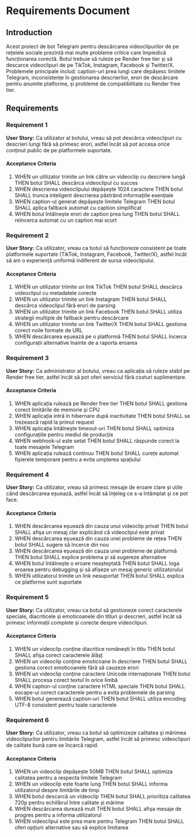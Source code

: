 # Requirements Document

## Introduction

Acest proiect de bot Telegram pentru descărcarea videoclipurilor de pe rețelele sociale prezintă mai multe probleme critice care împiedică funcționarea corectă. Botul trebuie să ruleze pe Render free tier și să descarce videoclipuri de pe TikTok, Instagram, Facebook și Twitter/X. Problemele principale includ: caption-uri prea lungi care depășesc limitele Telegram, inconsistențe în gestionarea descrierilor, erori de descărcare pentru anumite platforme, și probleme de compatibilitate cu Render free tier.

## Requirements

### Requirement 1

**User Story:** Ca utilizator al botului, vreau să pot descărca videoclipuri cu descrieri lungi fără să primesc erori, astfel încât să pot accesa orice conținut public de pe platformele suportate.

#### Acceptance Criteria

1. WHEN un utilizator trimite un link către un videoclip cu descriere lungă THEN botul SHALL descărca videoclipul cu succes
2. WHEN descrierea videoclipului depășește 1024 caractere THEN botul SHALL trunca inteligent descrierea păstrând informațiile esențiale
3. WHEN caption-ul generat depășește limitele Telegram THEN botul SHALL aplica fallback automat cu caption simplificat
4. WHEN botul întâlnește erori de caption prea lung THEN botul SHALL reîncerca automat cu un caption mai scurt

### Requirement 2

**User Story:** Ca utilizator, vreau ca botul să funcționeze consistent pe toate platformele suportate (TikTok, Instagram, Facebook, Twitter/X), astfel încât să am o experiență uniformă indiferent de sursa videoclipului.

#### Acceptance Criteria

1. WHEN un utilizator trimite un link TikTok THEN botul SHALL descărca videoclipul cu metadatele corecte
2. WHEN un utilizator trimite un link Instagram THEN botul SHALL descărca videoclipul fără erori de parsing
3. WHEN un utilizator trimite un link Facebook THEN botul SHALL utiliza strategii multiple de fallback pentru descărcare
4. WHEN un utilizator trimite un link Twitter/X THEN botul SHALL gestiona corect noile formate de URL
5. WHEN descărcarea eșuează pe o platformă THEN botul SHALL încerca configurații alternative înainte de a raporta eroarea

### Requirement 3

**User Story:** Ca administrator al botului, vreau ca aplicația să ruleze stabil pe Render free tier, astfel încât să pot oferi serviciul fără costuri suplimentare.

#### Acceptance Criteria

1. WHEN aplicația rulează pe Render free tier THEN botul SHALL gestiona corect limitările de memorie și CPU
2. WHEN aplicația intră în hibernare după inactivitate THEN botul SHALL se trezească rapid la primul request
3. WHEN aplicația întâlnește timeout-uri THEN botul SHALL optimiza configurațiile pentru mediul de producție
4. WHEN webhook-ul este setat THEN botul SHALL răspunde corect la toate mesajele Telegram
5. WHEN aplicația rulează continuu THEN botul SHALL curețe automat fișierele temporare pentru a evita umplerea spațiului

### Requirement 4

**User Story:** Ca utilizator, vreau să primesc mesaje de eroare clare și utile când descărcarea eșuează, astfel încât să înțeleg ce s-a întâmplat și ce pot face.

#### Acceptance Criteria

1. WHEN descărcarea eșuează din cauza unui videoclip privat THEN botul SHALL afișa un mesaj clar explicând că videoclipul este privat
2. WHEN descărcarea eșuează din cauza unei probleme de rețea THEN botul SHALL sugere să încerce din nou
3. WHEN descărcarea eșuează din cauza unei probleme de platformă THEN botul SHALL explice problema și să sugereze alternative
4. WHEN botul întâlnește o eroare neașteptată THEN botul SHALL loga eroarea pentru debugging și să afișeze un mesaj generic utilizatorului
5. WHEN utilizatorul trimite un link nesuportat THEN botul SHALL explica ce platforme sunt suportate

### Requirement 5

**User Story:** Ca utilizator, vreau ca botul să gestioneze corect caracterele speciale, diacriticele și emoticoanele din titluri și descrieri, astfel încât să primesc informații complete și corecte despre videoclipuri.

#### Acceptance Criteria

1. WHEN un videoclip conține diacritice românești în titlu THEN botul SHALL afișa corect caracterele ăîâșț
2. WHEN un videoclip conține emoticoane în descriere THEN botul SHALL gestiona corect emoticoanele fără să cauzeze erori
3. WHEN un videoclip conține caractere Unicode internaționale THEN botul SHALL procesa corect textul în orice limbă
4. WHEN caption-ul conține caractere HTML speciale THEN botul SHALL escape-ui corect caracterele pentru a evita problemele de parsing
5. WHEN botul generează caption-uri THEN botul SHALL utiliza encoding UTF-8 consistent pentru toate caracterele

### Requirement 6

**User Story:** Ca utilizator, vreau ca botul să optimizeze calitatea și mărimea videoclipurilor pentru limitările Telegram, astfel încât să primesc videoclipuri de calitate bună care se încarcă rapid.

#### Acceptance Criteria

1. WHEN un videoclip depășește 50MB THEN botul SHALL optimiza calitatea pentru a respecta limitele Telegram
2. WHEN un videoclip este foarte lung THEN botul SHALL informa utilizatorul despre limitările de timp
3. WHEN botul descarcă un videoclip THEN botul SHALL prioritiza calitatea 720p pentru echilibrul între calitate și mărime
4. WHEN descărcarea durează mult THEN botul SHALL afișa mesaje de progres pentru a informa utilizatorul
5. WHEN videoclipul este prea mare pentru Telegram THEN botul SHALL oferi opțiuni alternative sau să explice limitarea